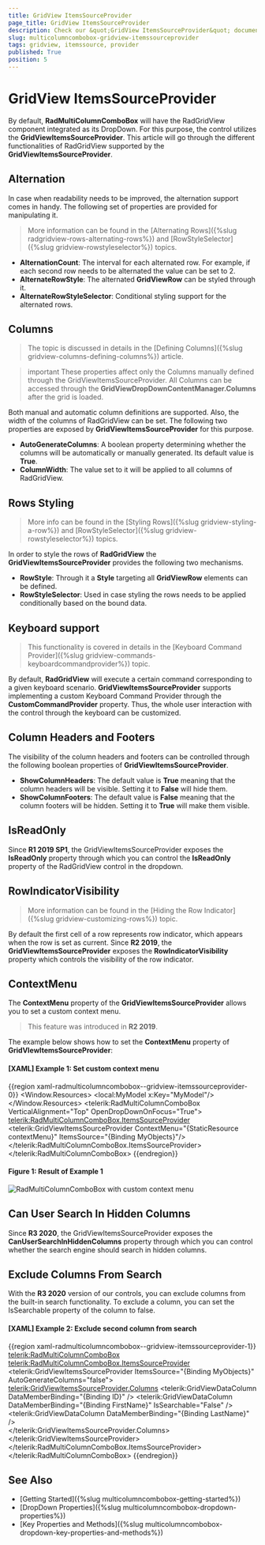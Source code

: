 ```yaml
---
title: GridView ItemsSourceProvider
page_title: GridView ItemsSourceProvider
description: Check our &quot;GridView ItemsSourceProvider&quot; documentation article for the RadMultiColumnComboBox {{ site.framework_name }} control.
slug: multicolumncombobox-gridview-itemssourceprovider
tags: gridview, itemssource, provider
published: True
position: 5
---
```


# GridView ItemsSourceProvider

By default, __RadMultiColumnComboBox__ will have the RadGridView component integrated as its DropDown. For this purpose, the control utilizes the __GridViewItemsSourceProvider__.  This article will go through the different functionalities of RadGridView supported by the __GridViewItemsSourceProvider__.

## Alternation

In case when readability needs to be improved, the alternation support comes in handy. The following set of properties are provided for manipulating it.

> More information can be found in the [Alternating Rows]({%slug radgridview-rows-alternating-rows%}) and [RowStyleSelector]({%slug gridview-rowstyleselector%}) topics.

* __AlternationCount__: The interval for each alternated row. For example, if each second row needs to be alternated the value can be set to 2.
* __AlternateRowStyle__: The alternated __GridViewRow__ can be styled through it.
* __AlternateRowStyleSelector__: Conditional styling support for the alternated rows.

## Columns

> The topic is discussed in details in the [Defining Columns]({%slug gridview-columns-defining-columns%}) article.

>important These properties affect only the Columns manually defined through the GridViewItemsSourceProvider. All Columns can be accessed through the __GridViewDropDownContentManager.Columns__ after the grid is loaded.

Both manual and automatic column definitions are supported. Also, the width of the columns of RadGridView can be set. The following two properties are exposed by __GridViewItemsSourceProvider__ for this purpose.

* __AutoGenerateColumns__: A boolean property determining whether the columns will be automatically or manually generated. Its default value is __True__.
* __ColumnWidth__: The value set to it will be applied to all columns of RadGridView.

## Rows Styling

> More info can be found in the [Styling Rows]({%slug gridview-styling-a-row%}) and [RowStyleSelector]({%slug gridview-rowstyleselector%}) topics.

In order to style the rows of __RadGridView__ the __GridViewItemsSourceProvider__ provides the following two mechanisms.

* __RowStyle__: Through it a __Style__ targeting all __GridViewRow__ elements can be defined.
* __RowStyleSelector__: Used in case styling the rows needs to be applied conditionally based on the bound data.

## Keyboard support

> This functionality is covered in details in the [Keyboard Command Provider]({%slug gridview-commands-keyboardcommandprovider%}) topic.

By default, __RadGridView__ will execute a certain command corresponding to a given keyboard scenario. __GridViewItemsSourceProvider__ supports implementing a custom Keyboard Command Provider through the __CustomCommandProvider__ property. Thus, the whole user interaction with the control through the keyboard can be customized.

## Column Headers and Footers

The visibility of the column headers and footers can be controlled through the following boolean properties of __GridViewItemsSourceProvider__. 

* __ShowColumnHeaders__: The default value is __True__ meaning that the column headers will be visible. Setting it to __False__ will hide them.
* __ShowColumnFooters__: The default value is __False__ meaning that the column footers will be hidden. Setting it to __True__ will make them visible.

## IsReadOnly

Since __R1 2019 SP1__, the GridViewItemsSourceProvider exposes the __IsReadOnly__ property through which you can control the __IsReadOnly__ property of the RadGridView control in the dropdown.

## RowIndicatorVisibility

> More information can be found in the [Hiding the Row Indicator]({%slug gridview-customizing-rows%}) topic.

By default the first cell of a row represents row indicator, which appears when the row is set as current. Since __R2 2019__, the __GridViewItemsSourceProvider__ exposes the __RowIndicatorVisibility__ property which controls the visibility of the row indicator.

## ContextMenu

The __ContextMenu__ property of the __GridViewItemsSourceProvider__ allows you to set a custom context menu.

>This feature was introduced in __R2 2019__.

The example below shows how to set the **ContextMenu** property of **GridVIewItemsSourceProvider**:

#### __[XAML] Example 1: Set custom context menu__
{{region xaml-radmulticolumncombobox--gridview-itemssourceprovider-0}}
	<Window.Resources>
        <local:MyModel x:Key="MyModel"/>
        <ContextMenu x:Key="contextMenu">
            <MenuItem Header="Menu item 1" />
            <MenuItem Header="Menu item 2" />
            <Separator />
            <MenuItem Header="Menu item 3" />
        </ContextMenu>
    </Window.Resources>
    <Grid DataContext="{StaticResource MyModel}">
        <telerik:RadMultiColumnComboBox VerticalAlignment="Top" OpenDropDownOnFocus="True">
            <telerik:RadMultiColumnComboBox.ItemsSourceProvider>
                <telerik:GridViewItemsSourceProvider ContextMenu="{StaticResource contextMenu}" ItemsSource="{Binding MyObjects}"/>
            </telerik:RadMultiColumnComboBox.ItemsSourceProvider>
        </telerik:RadMultiColumnComboBox>
    </Grid>
{{endregion}}

#### __Figure 1: Result of Example 1__
![RadMultiColumnComboBox with custom context menu](images/MultiColumnComboBox_GridViewItemsSourceProvider_01.png)

## Can User Search In Hidden Columns

Since __R3 2020__, the GridViewItemsSourceProvider exposes the __CanUserSearchInHiddenColumns__ property through which you can control whether the search engine should search in hidden columns.

## Exclude Columns From Search

With the __R3 2020__ version of our controls, you can exclude columns from the built-in search functionality. To exclude a column, you can set the IsSearchable property of the column to false.

#### __[XAML] Example 2: Exclude second column from search__
{{region xaml-radmulticolumncombobox--gridview-itemssourceprovider-1}}
	<telerik:RadMultiColumnComboBox>
		<telerik:RadMultiColumnComboBox.ItemsSourceProvider>
			<telerik:GridViewItemsSourceProvider ItemsSource="{Binding MyObjects}" AutoGenerateColumns="false">
				<telerik:GridViewItemsSourceProvider.Columns>
					<telerik:GridViewDataColumn DataMemberBinding="{Binding ID}" />
					<telerik:GridViewDataColumn DataMemberBinding="{Binding FirstName}" IsSearchable="False"  /> 
					<telerik:GridViewDataColumn DataMemberBinding="{Binding LastName}" />                       
				</telerik:GridViewItemsSourceProvider.Columns>
			</telerik:GridViewItemsSourceProvider>
		</telerik:RadMultiColumnComboBox.ItemsSourceProvider>
	</telerik:RadMultiColumnComboBox>
{{endregion}}


## See Also  
* [Getting Started]({%slug multicolumncombobox-getting-started%})
* [DropDown Properties]({%slug multicolumncombobox-dropdown-properties%})
* [Key Properties and Methods]({%slug multicolumncombobox-dropdown-key-properties-and-methods%})
